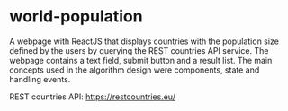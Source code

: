 # world-population
A webpage with ReactJS that displays countries with the population size defined by the users by querying the REST countries API service. 
The webpage contains a text field, submit button and a result list. The main concepts used in the algorithm design were components, state and handling events. 

REST countries API: https://restcountries.eu/
